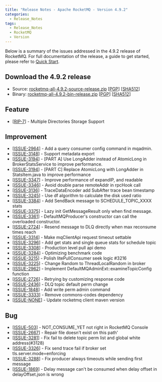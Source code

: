 ```yaml
---
title: "Release Notes - Apache RocketMQ - Version 4.9.2"
categories:
  - Release_Notes
tags:
  - Release_Notes
  - RocketMQ
  - Version
---
```


Below is a summary of the issues addressed in the 4.9.2 release of RocketMQ. For full documentation of the release, a guide to get started, please refer to <a href='/docs/quick-start/'>Quick Start</a>.


<h2> Download the 4.9.2 release</h2>
    
* Source: [rocketmq-all-4.9.2-source-release.zip](https://www.apache.org/dyn/closer.cgi?path=rocketmq/4.9.2/rocketmq-all-4.9.2-source-release.zip) [[PGP](https://www.apache.org/dist/rocketmq/4.9.2/rocketmq-all-4.9.2-source-release.zip.asc)] [[SHA512](https://www.apache.org/dist/rocketmq/4.9.2/rocketmq-all-4.9.2-source-release.zip.sha512)]
* Binary: [rocketmq-all-4.9.2-bin-release.zip](https://www.apache.org/dyn/closer.cgi?path=rocketmq/4.9.2/rocketmq-all-4.9.2-bin-release.zip) [[PGP](https://www.apache.org/dist/rocketmq/4.9.2/rocketmq-all-4.9.2-bin-release.zip.asc)] [[SHA512](https://www.apache.org/dist/rocketmq/4.9.2/rocketmq-all-4.9.2-bin-release.zip.sha512)]

## Feature
<ul>
<li>[<a href='https://github.com/apache/rocketmq/wiki/RIP-7-Multiple-Directories-Storage-Support'>RIP-7</a>] - Multiple Directories Storage Support</li>
</ul>


## Improvement
<ul>
<li>[<a href='https://github.com/apache/rocketmq/issues/2964'>ISSUE-2964</a>] - Add a query consumer config command in mqadmin.</li>
<li>[<a href='https://github.com/apache/rocketmq/issues/3148'>ISSUE-3148</a>] - Support metadata export</li>
<li>[<a href='https://github.com/apache/rocketmq/issues/3194'>ISSUE-3194</a>] - [PART A] Use LongAdder instead of AtomicLong in BrokerStatsService to improve performance.</li>
<li>[<a href='https://github.com/apache/rocketmq/issues/3194'>ISSUE-3194</a>] - [PART C] Replace AtomicLong with LongAdder in StatsItem.java to improve performance</li>
<li>[<a href='https://github.com/apache/rocketmq/issues/3347'>ISSUE-3347</a>] - Improve performance of expandIP, and readable</li>
<li>[<a href='https://github.com/apache/rocketmq/issues/3346'>ISSUE-3346</a>] - Avoid double parse remoteAddr in rpcHook call</li>
<li>[<a href='https://github.com/apache/rocketmq/issues/3136'>ISSUE-3136</a>] - TraceDataEncoder add SubAfter trace bean timestamp</li>
<li>[<a href='https://github.com/apache/rocketmq/issues/3245'>ISSUE-3245</a>] - Use df algorithm to calculate the disk used ratio</li>
<li>[<a href='https://github.com/apache/rocketmq/issues/3384'>ISSUE-3384</a>] - Add SendBack message to SCHEDULE_TOPIC_XXXX stats</li>
<li>[<a href='https://github.com/apache/rocketmq/issues/3375'>ISSUE-3375</a>] - Lazy init GetMessageResult only when find message.</li>
<li>[<a href='https://github.com/apache/rocketmq/issues/3361'>ISSUE-3361</a>] - DefaultMQProducer's constructor can call the overloaded constructor.</li>
<li>[<a href='https://github.com/apache/rocketmq/issues/2724'>ISSUE-2724</a>] - Resend message to DLQ directly when max reconsume times reach</li>
<li>[<a href='https://github.com/apache/rocketmq/issues/3314'>ISSUE-3314</a>] - Make mqClientApi request timeout settable</li>
<li>[<a href='https://github.com/apache/rocketmq/issues/3296'>ISSUE-3296</a>] - Add get stats and single queue stats for schedule topic</li>
<li>[<a href='https://github.com/apache/rocketmq/issues/3308'>ISSUE-3308</a>] - Production level pull api demo</li>
<li>[<a href='https://github.com/apache/rocketmq/issues/3284'>ISSUE-3284</a>] - Optimizing benchmark code</li>
<li>[<a href='https://github.com/apache/rocketmq/issues/3215'>ISSUE-3215</a>] - Polish litePullConsumer seek logic #3216</li>
<li>[<a href='https://github.com/apache/rocketmq/issues/3225'>ISSUE-3225</a>] - Change Random to ThreadLocalRandom in broker</li>
<li>[<a href='https://github.com/apache/rocketmq/issues/2962'>ISSUE-2962</a>] - Implement DefaultMQAdminExt::examineTopicConfig function</li>
<li>[<a href='https://github.com/apache/rocketmq/issues/2726'>ISSUE-2726</a>] - Retrying by customizing response code</li>
<li>[<a href='https://github.com/apache/rocketmq/issues/2436'>ISSUE-2436</a>] - DLQ topic default perm change</li>
<li>[<a href='https://github.com/apache/rocketmq/issues/1848'>ISSUE-1848</a>] - Add write perm admin command </li>
<li>[<a href='https://github.com/apache/rocketmq/issues/3333'>ISSUE-3333</a>] - Remove commons-codes dependency</li>
<li>[<a href='https://github.com/apache/rocketmq/pull/3335'>ISSUE-NONE</a>] - Update rocketmq client maven version </li>
</ul>

## Bug
<ul>
<li>[<a href='https://github.com/apache/rocketmq/issues/503'>ISSUE-503</a>] - NOT_CONSUME_YET not right in RocketMQ Console</li>
<li>[<a href='https://github.com/apache/rocketmq/issues/2667'>ISSUE-2667</a>] - Repair file doesn't exist on this path'</li>
<li>[<a href='https://github.com/apache/rocketmq/issues/3281'>ISSUE-3281</a>] - Fix fail to delete topic perm list and global white address(#3128)</li>
<li>[<a href='https://github.com/apache/rocketmq/issues/3326'>ISSUE-3326</a>] - Fix send trace fail if broker set tls.server.mode=enforcing</li>
<li>[<a href='https://github.com/apache/rocketmq/issues/3288'>ISSUE-3288</a>] - Fix producer always timeouts while sending first message</li>
<li>[<a href='https://github.com/apache/rocketmq/issues/1869'>ISSUE-1869</a>] - Delay message can't be consumed when delay offset in delayOffset.json is wrong</li>
</ul>
